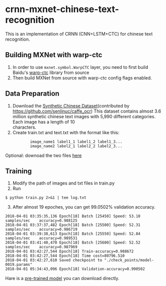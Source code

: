 # crnn-mxnet-chinese-text-recognition
This is an implementation of CRNN (CNN+LSTM+CTC) for chinese text recognition.

## Building MXNet with warp-ctc
1. In order to use `mxnet.symbol.WarpCTC` layer, you need to first build Baidu's [warp-ctc](https://github.com/baidu-research/warp-ctc) library from source 
2. Then build MXNet from source with warp-ctc config flags enabled.

## Data Preparation
1. Download the [Synthetic Chinese Dataset](https://pan.baidu.com/s/1dFda6R3)(contributed by https://github.com/senlinuc/caffe_ocr)
   This dataset contains almost 3.6 million synthetic chinese text images with 5,990 different categories. Each image has a length of 10   
   characters. 
2. Create train.txt and text.txt with the format like this:  
```
           image_name1 label1_1 label1_2 label1_3...
           image_name2 label2_1 label2_2 label2_3...
```
Optional: downoad the two files [here](https://pan.baidu.com/s/1xQ38TTUrxMytVp1VY6Y4Pg)
## Training
1. Modify the path of images and txt files in train.py 
2. Run
```
$ python train.py 2>&1 | tee log.txt
```
3. After almost 19 epoches, you can get 99.0502% validation accuracy.
```
2018-04-01 03:35:35,136 Epoch[18] Batch [25450]	Speed: 53.10 samples/sec	accuracy=0.988125
2018-04-01 03:37:37,482 Epoch[18] Batch [25500]	Speed: 52.31 samples/sec	accuracy=0.986719
2018-04-01 03:39:38,613 Epoch[18] Batch [25550]	Speed: 52.84 samples/sec	accuracy=0.989531
2018-04-01 03:41:40,470 Epoch[18] Batch [25600]	Speed: 52.52 samples/sec	accuracy=0.987969
2018-04-01 03:42:27,544 Epoch[18] Train-accuracy=0.988672
2018-04-01 03:42:27,544 Epoch[18] Time cost=80796.510
2018-04-01 03:42:27,610 Saved checkpoint to "./check_points/model-0019.params"
2018-04-01 05:34:43,096 Epoch[18] Validation-accuracy=0.990502
```
Hare is a [pre-trained model](https://pan.baidu.com/s/1iwOVZJxF-P14LemziisLwA) you can download directly.
